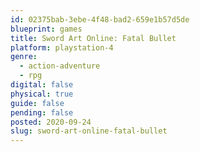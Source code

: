 ```yaml
---
id: 02375bab-3ebe-4f48-bad2-659e1b57d5de
blueprint: games
title: Sword Art Online: Fatal Bullet
platform: playstation-4
genre:
  - action-adventure
  - rpg
digital: false
physical: true
guide: false
pending: false
posted: 2020-09-24
slug: sword-art-online-fatal-bullet
---
```


